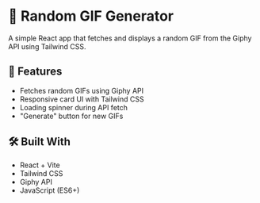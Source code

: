 # 🎯 Random GIF Generator

A simple React app that fetches and displays a random GIF from the Giphy API using Tailwind CSS.

## 🚀 Features

- Fetches random GIFs using Giphy API
- Responsive card UI with Tailwind CSS
- Loading spinner during API fetch
- "Generate" button for new GIFs

## 🛠️ Built With

- React + Vite
- Tailwind CSS
- Giphy API
- JavaScript (ES6+)
